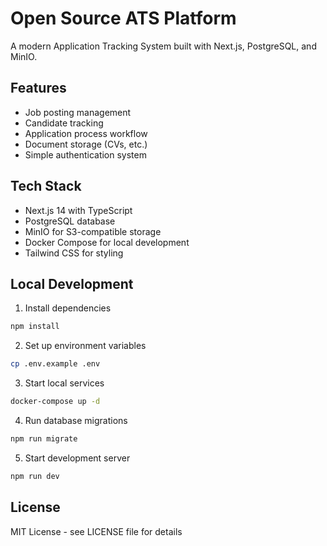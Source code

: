 # Open Source ATS Platform

A modern Application Tracking System built with Next.js, PostgreSQL, and MinIO.

## Features

- Job posting management
- Candidate tracking
- Application process workflow
- Document storage (CVs, etc.)
- Simple authentication system

## Tech Stack

- Next.js 14 with TypeScript
- PostgreSQL database
- MinIO for S3-compatible storage
- Docker Compose for local development
- Tailwind CSS for styling

## Local Development

1. Install dependencies
```bash
npm install
```

2. Set up environment variables
```bash
cp .env.example .env
```

3. Start local services
```bash
docker-compose up -d
```

4. Run database migrations
```bash
npm run migrate
```

5. Start development server
```bash
npm run dev
```

## License

MIT License - see LICENSE file for details
